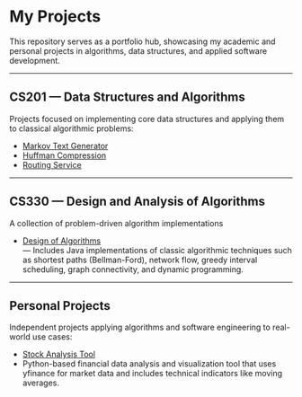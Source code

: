 # My Projects  

This repository serves as a portfolio hub, showcasing my academic and personal projects in algorithms, data structures, and applied software development. 

---

## CS201 — Data Structures and Algorithms  
Projects focused on implementing core data structures and applying them to classical algorithmic problems:
- [Markov Text Generator](https://github.com/ashleywhipple/Markov)  
- [Huffman Compression](https://github.com/ashleywhipple/Huffman)  
- [Routing Service](https://github.com/ashleywhipple/Routing-Service)  

---

## CS330 — Design and Analysis of Algorithms  
A collection of problem-driven algorithm implementations
- [Design of Algorithms](https://github.com/ashleywhipple/Design-of-Algorithms)  
— Includes Java implementations of classic algorithmic techniques such as shortest paths (Bellman-Ford), network flow, greedy interval scheduling, graph connectivity, and dynamic programming.
---

## Personal Projects  
Independent projects applying algorithms and software engineering to real-world use cases:
- [Stock Analysis Tool](https://github.com/ashleywhipple/StockAnalysis)
- Python-based financial data analysis and visualization tool that uses yfinance for market data and includes technical indicators like moving averages.
